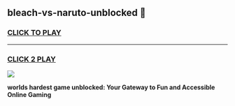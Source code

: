 
## bleach-vs-naruto-unblocked 👋
<h3>
<a href="https://premium.freeplayer.one?title=bleach-vs-naruto-unblocked&ref=14F">CLICK TO PLAY</a></h3>
<hr>

<h3>
<a href="https://premium.freeplayer.one?title=bleach-vs-naruto-unblocked&ref=14F">CLICK 2 PLAY</a>
  
</h3>

<a href="https://premium.freeplayer.one?title=bleach-vs-naruto-unblocked&ref=12F/"><img src="https://clearcache.store/games.png"></a>


**worlds hardest game unblocked: Your Gateway to Fun and Accessible Online Gaming**
